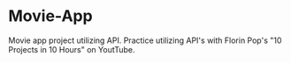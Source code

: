 # Movie-App
Movie app project utilizing API.
Practice utilizing API's with Florin Pop's "10 Projects in 10 Hours" on YoutTube.
